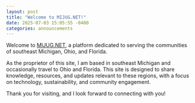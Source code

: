 ```yaml
---
layout: post
title: "Welcome to MIJUG.NET!"
date: 2025-07-03 15:05:55 -0400
categories: announcements
---
```


Welcome to [MIJUG.NET](https://www.mijug.net), a platform dedicated to serving the communities of southeast Michigan, Ohio, and Florida.

As the proprietor of this site, I am based in southeast Michigan and occasionally travel to Ohio and Florida. This site is designed to share knowledge, resources, and updates relevant to these regions, with a focus on technology, sustainability, and community engagement.

Thank you for visiting, and I look forward to connecting with you!
